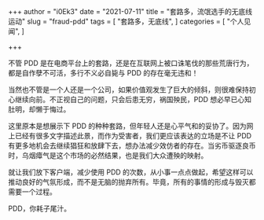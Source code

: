 +++
author = "i0Ek3"
date = "2021-07-11"
title = "套路多，流氓选手的无底线运动" 
slug = "fraud-pdd"
tags = [
    "套路多，无底线",
]
categories = [
    "个人见闻",
]

+++

不管 PDD 是在电商平台上的套路，还是在互联网上被口诛笔伐的那些荒唐行为，都是自作孽不可活，多行不义必自毙与 PDD 的存在毫无违和！

当然也不管是一个人还是一个公司，如果价值观发生了巨大的倾斜，则很难保持初心继续向前。不正视自己的问题，只会后患无穷，祸国殃民，PDD 想必早已心知肚明，却懒于悔过。

这里原本是想展示下 PDD 的种种套路，但年轻人还是心平气和的妥协了。因为网上已经有很多文字描述此景，而作为受害者，我们更应该表达的立场是不让 PDD 有更多地机会去继续猖狂和放肆下去，想办法减少效仿者的存在。当劣币驱逐良币时，乌烟瘴气是这个市场的必然结果，也是我们大众遭殃的映射。

就让我们放下客户端，减少使用 PDD 的次数，从小事一点点做起，希望这样可以推动良好的气氛形成，而不是无脑的抛弃所有。毕竟，所有的事情的形成与毁灭都需要一个过程。

PDD，你耗子尾汁。

